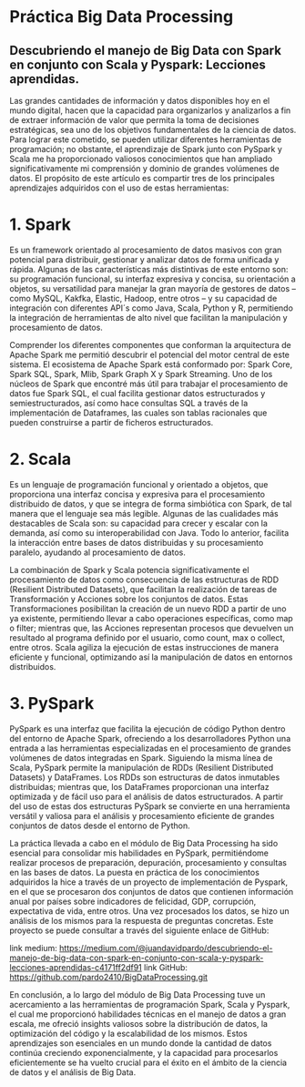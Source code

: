 
# Práctica Big Data Processing
## Descubriendo el manejo de Big Data con Spark en conjunto con Scala y Pyspark: Lecciones aprendidas.

Las grandes cantidades de información y datos disponibles hoy en el mundo digital, hacen que la capacidad para organizarlos y analizarlos a fin de extraer información de valor que permita la toma de decisiones estratégicas, sea uno de los objetivos fundamentales de la ciencia de datos. Para lograr este cometido, se pueden utilizar diferentes herramientas de programación; no obstante, el aprendizaje de Spark junto con PySpark y Scala me ha proporcionado valiosos conocimientos que han ampliado significativamente mi comprensión y dominio de grandes volúmenes de datos. El propósito de este artículo es compartir tres de los principales aprendizajes adquiridos con el uso de estas herramientas:

# 1.	Spark 
 
Es un framework orientado al procesamiento de datos masivos con gran potencial para distribuir, gestionar y analizar datos de forma unificada y rápida. Algunas de las características más distintivas de este entorno son: su programación funcional, su interfaz expresiva y concisa, su orientación a objetos, su versatilidad para manejar la gran mayoría de gestores de datos – como MySQL, Kakfka, Elastic, Hadoop, entre otros – y su capacidad de integración con diferentes API´s como Java, Scala, Python y R, permitiendo la integración de herramientas de alto nivel que facilitan la manipulación y procesamiento de datos.  

Comprender los diferentes componentes que conforman la arquitectura de Apache Spark me permitió descubrir el potencial del motor central de este sistema. El ecosistema de Apache Spark está conformado por: Spark Core, Spark SQL, Spark, Mlib, Spark Graph X y Spark Streaming. Uno de los núcleos de Spark que encontré más útil para trabajar el procesamiento de datos fue Spark SQL, el cual facilita gestionar datos estructurados y semiestructurados, así como hace consultas SQL a través de la implementación de Dataframes, las cuales son tablas racionales que pueden construirse a partir de ficheros estructurados.   

# 2.	Scala 

Es un lenguaje de programación funcional y orientado a objetos, que proporciona una interfaz concisa y expresiva para el procesamiento distribuido de datos, y que se integra de forma simbiótica con Spark, de tal manera que el lenguaje sea más legible. Algunas de las cualidades más destacables de Scala son: su capacidad para crecer y escalar con la demanda, así como su interoperabilidad con Java. Todo lo anterior, facilita la interacción entre bases de datos distribuidas y su procesamiento paralelo, ayudando al procesamiento de datos.    

La combinación de Spark y Scala potencia significativamente el procesamiento de datos como consecuencia de las estructuras de RDD (Resilient Distributed Datasets), que facilitan la realización de tareas de Transformación y Acciones sobre los conjuntos de datos. Estas Transformaciones posibilitan la creación de un nuevo RDD a partir de uno ya existente, permitiendo llevar a cabo operaciones específicas, como map o filter; mientras que, las Acciones representan procesos que devuelven un resultado al programa definido por el usuario, como count, max o collect, entre otros. Scala agiliza la ejecución de estas instrucciones de manera eficiente y funcional, optimizando así la manipulación de datos en entornos distribuidos.

# 3.	PySpark

PySpark es una interfaz que facilita la ejecución de código Python dentro del entorno de Apache Spark, ofreciendo a los desarrolladores Python una entrada a las herramientas especializadas en el procesamiento de grandes volúmenes de datos integradas en Spark. Siguiendo la misma línea de Scala, PySpark permite la manipulación de RDDs (Resilient Distributed Datasets) y DataFrames. Los RDDs son estructuras de datos inmutables distribuidas; mientras que, los DataFrames proporcionan una interfaz optimizada y de fácil uso para el análisis de datos estructurados. A partir del uso de estas dos estructuras PySpark se convierte en una herramienta versátil y valiosa para el análisis y procesamiento eficiente de grandes conjuntos de datos desde el entorno de Python.
 
La práctica llevada a cabo en el módulo de Big Data Processing ha sido esencial para consolidar mis habilidades en PySpark, permitiéndome realizar procesos de preparación, depuración, procesamiento y consultas en las bases de datos. La puesta en práctica de los conocimientos adquiridos la hice a través de un proyecto de implementación de Pyspark, en el que se procesaron dos conjuntos de datos que contienen información anual por países sobre indicadores de felicidad, GDP, corrupción, expectativa de vida, entre otros. Una vez procesados los datos, se hizo un análisis de los mismos para la respuesta de preguntas concretas. Este proyecto se puede consultar a través del siguiente enlace de GitHub:

link medium: https://medium.com/@juandavidpardo/descubriendo-el-manejo-de-big-data-con-spark-en-conjunto-con-scala-y-pyspark-lecciones-aprendidas-c4171ff2df91
link GitHub: https://github.com/pardo2410/BigDataProcessing.git


En conclusión, a lo largo del módulo de Big Data Processing tuve un acercamiento a las herramientas de programación Spark, Scala y Pyspark, el cual me proporcionó habilidades técnicas en el manejo de datos a gran escala, me ofreció insights valiosos sobre la distribución de datos, la optimización del código y la escalabilidad de los mismos. Estos aprendizajes son esenciales en un mundo donde la cantidad de datos continúa creciendo exponencialmente, y la capacidad para procesarlos eficientemente se ha vuelto crucial para el éxito en el ámbito de la ciencia de datos y el análisis de Big Data.





